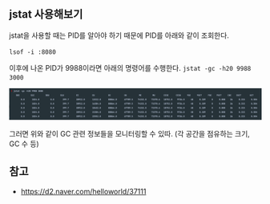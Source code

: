 ## jstat 사용해보기

jstat을 사용할 때는 PID를 알아야 하기 때문에 PID를 아래와 같이 조회한다.

`lsof -i :8080`

이후에 나온 PID가 9988이라면 아래의 명령어를 수행한다.
`jstat -gc -h20 9988 3000`

![img.png](img.png)

그러면 위와 같이 GC 관련 정보들을 모니터링할 수 있따. (각 공간을 점유하는 크기, GC 수 등)

## 참고
- https://d2.naver.com/helloworld/37111